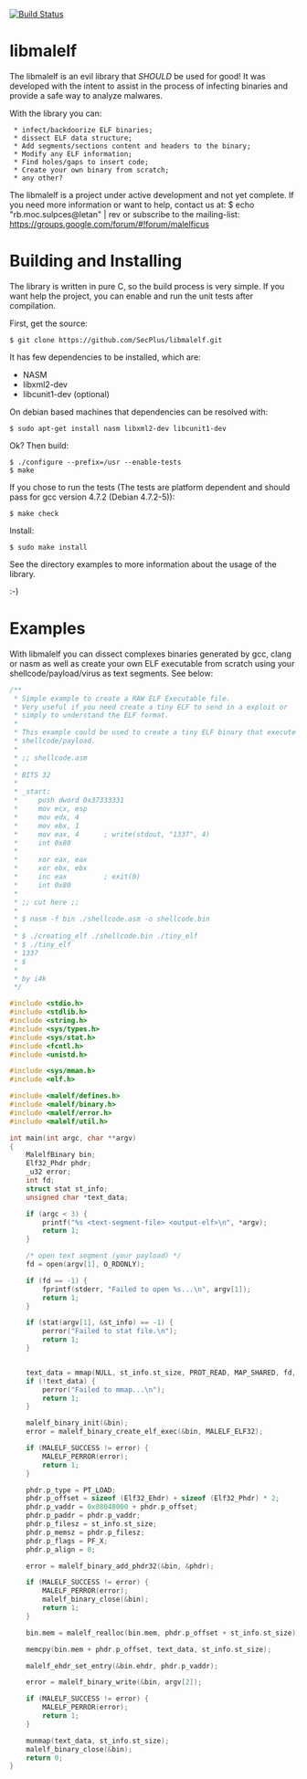 [![Build Status](https://github.com/i4ki/libmalelf/actions/workflows/ci.yml/badge.svg)](https://github.com/i4ki/libmalelf/actions/workflows/ci.yml)

libmalelf
=========

The libmalelf is an evil library that *SHOULD* be used for good!
It was developed with the intent to assist in the process of infecting binaries
and provide a safe way to analyze malwares.

With the library you can:

     * infect/backdoorize ELF binaries;
     * dissect ELF data structure;
     * Add segments/sections content and headers to the binary;
     * Modify any ELF information;
     * Find holes/gaps to insert code;
     * Create your own binary from scratch;
     * any other?

The libmalelf is a project under active development and not yet complete. If
you need more information or want to help, contact us at:
    $ echo "rb.moc.sulpces@letan" | rev
    or subscribe to the mailing-list:
    https://groups.google.com/forum/#!forum/malelficus


Building and Installing
=======================

The library is written in pure C, so the build process is very simple.
If you want help the project, you can enable and run the unit tests after
compilation.

First, get the source:

    $ git clone https://github.com/SecPlus/libmalelf.git

It has few dependencies to be installed, which are:

* NASM
* libxml2-dev
* libcunit1-dev (optional)

On debian based machines that dependencies can be resolved with:

    $ sudo apt-get install nasm libxml2-dev libcunit1-dev

Ok? Then build:

    $ ./configure --prefix=/usr --enable-tests
    $ make

If you chose to run the tests (The tests are platform dependent and should pass
for gcc version 4.7.2 (Debian 4.7.2-5)):

    $ make check

Install:

    $ sudo make install

See the directory examples to more information about the usage of the library.

:-)

Examples
==========

With libmalelf you can dissect complexes binaries generated by gcc, clang or
nasm as well as create your own ELF executable from scratch using your
shellcode/payload/virus as text segments. See below:

```c
/**
 * Simple example to create a RAW ELF Executable file.
 * Very useful if you need create a tiny ELF to send in a exploit or
 * simply to understand the ELF format.
 *
 * This example could be used to create a tiny ELF binary that execute your
 * shellcode/payload.
 *
 * ;; shellcode.asm
 *
 * BITS 32
 *
 * _start:
 *     push dword 0x37333331
 *     mov ecx, esp
 *     mov edx, 4
 *     mov ebx, 1
 *     mov eax, 4      ; write(stdout, "1337", 4)
 *     int 0x80
 *
 *     xor eax, eax
 *     xor ebx, ebx
 *     inc eax         ; exit(0)
 *     int 0x80
 *
 * ;; cut here ;;
 *
 * $ nasm -f bin ./shellcode.asm -o shellcode.bin
 *
 * $ ./creating_elf ./shellcode.bin ./tiny_elf
 * $ ./tiny_elf
 * 1337
 * $
 *
 * by i4k
 */

#include <stdio.h>
#include <stdlib.h>
#include <string.h>
#include <sys/types.h>
#include <sys/stat.h>
#include <fcntl.h>
#include <unistd.h>

#include <sys/mman.h>
#include <elf.h>

#include <malelf/defines.h>
#include <malelf/binary.h>
#include <malelf/error.h>
#include <malelf/util.h>

int main(int argc, char **argv)
{
	MalelfBinary bin;
	Elf32_Phdr phdr;
	_u32 error;
	int fd;
	struct stat st_info;
	unsigned char *text_data;

	if (argc < 3) {
		printf("%s <text-segment-file> <output-elf>\n", *argv);
		return 1;
	}

	/* open text segment (your payload) */
	fd = open(argv[1], O_RDONLY);

	if (fd == -1) {
		fprintf(stderr, "Failed to open %s...\n", argv[1]);
		return 1;
	}

	if (stat(argv[1], &st_info) == -1) {
		perror("Failed to stat file.\n");
		return 1;
	}


	text_data = mmap(NULL, st_info.st_size, PROT_READ, MAP_SHARED, fd, 0);
	if (!text_data) {
		perror("Failed to mmap...\n");
		return 1;
	}

	malelf_binary_init(&bin);
	error = malelf_binary_create_elf_exec(&bin, MALELF_ELF32);

	if (MALELF_SUCCESS != error) {
		MALELF_PERROR(error);
		return 1;
	}

	phdr.p_type = PT_LOAD;
	phdr.p_offset = sizeof (Elf32_Ehdr) + sizeof (Elf32_Phdr) * 2;
	phdr.p_vaddr = 0x08048000 + phdr.p_offset;
	phdr.p_paddr = phdr.p_vaddr;
	phdr.p_filesz = st_info.st_size;
	phdr.p_memsz = phdr.p_filesz;
	phdr.p_flags = PF_X;
	phdr.p_align = 0;

	error = malelf_binary_add_phdr32(&bin, &phdr);

	if (MALELF_SUCCESS != error) {
		MALELF_PERROR(error);
		malelf_binary_close(&bin);
		return 1;
	}

	bin.mem = malelf_realloc(bin.mem, phdr.p_offset + st_info.st_size);

	memcpy(bin.mem + phdr.p_offset, text_data, st_info.st_size);

	malelf_ehdr_set_entry(&bin.ehdr, phdr.p_vaddr);

	error = malelf_binary_write(&bin, argv[2]);

	if (MALELF_SUCCESS != error) {
		MALELF_PERROR(error);
		return 1;
	}

	munmap(text_data, st_info.st_size);
	malelf_binary_close(&bin);
	return 0;
}

```
